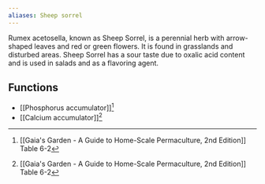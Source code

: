 ```yaml
---
aliases: Sheep sorrel
---
```

Rumex acetosella, known as Sheep Sorrel, is a perennial herb with arrow-shaped leaves and red or green flowers. It is found in grasslands and disturbed areas. Sheep Sorrel has a sour taste due to oxalic acid content and is used in salads and as a flavoring agent.

## Functions
- [[Phosphorus accumulator]][^1]
- [[Calcium accumulator]][^1]

[^1]: [[Gaia's Garden - A Guide to Home-Scale Permaculture, 2nd Edition]] Table 6-2
